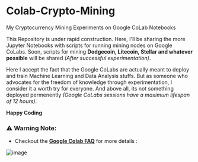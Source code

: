 # Colab-Crypto-Mining
My Cryptocurrency Mining Experiments on Google CoLab Notebooks

This Repository is under rapid construction. Here, I'll be sharing the more Jupyter Notebooks with scripts for running mining nodes on Google CoLabs. 
Soon, scripts for mining **Dodgecoin, Litecoin, Stellar and whatever possible** will be shared *(After successful experimentation)*.

Here I accept the fact that the Google CoLabs are actually meant to deploy and train Machine Learning and Data Analysis stuffs.
But as someone who advocates for the freedom of knowledge through experimentation, I consider it a worth try for everyone. 
And above all, its not something deployed permenently *(Google CoLabs sessions have a maximum lifespan of 12 hours)*.

**Happy Coding**


### :warning: Warning Note:
- Checkout the **[Google Colab FAQ](https://research.google.com/colaboratory/faq.html)** for more details :

![image](https://user-images.githubusercontent.com/44474792/128936558-994a956a-a6ff-438e-af34-0e4be705e0c5.png)
